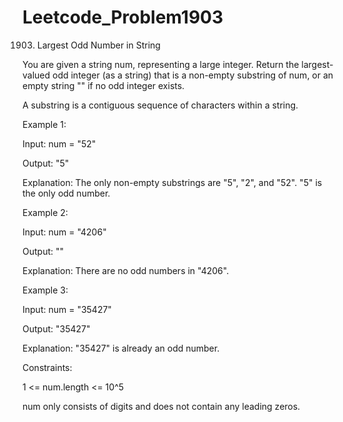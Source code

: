 # Leetcode_Problem1903




1903. Largest Odd Number in String



You are given a string num, representing a large integer. Return the largest-valued odd integer (as a string) that is a non-empty substring of num, or an empty string "" if no odd integer exists.




A substring is a contiguous sequence of characters within a string.

 

Example 1:




Input: num = "52"




Output: "5"





Explanation: The only non-empty substrings are "5", "2", and "52". "5" is the only odd number.




Example 2:







Input: num = "4206"




Output: ""



Explanation: There are no odd numbers in "4206".




Example 3:





Input: num = "35427"





Output: "35427"




Explanation: "35427" is already an odd number.
 




Constraints:




1 <= num.length <= 10^5






num only consists of digits and does not contain any leading zeros.
